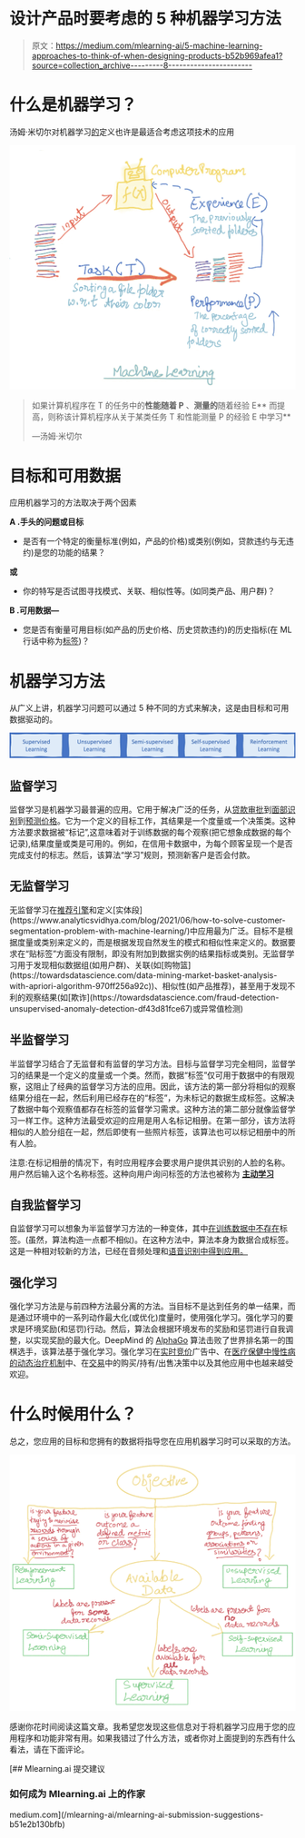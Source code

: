 # 设计产品时要考虑的 5 种机器学习方法

> 原文：<https://medium.com/mlearning-ai/5-machine-learning-approaches-to-think-of-when-designing-products-b52b969afea1?source=collection_archive---------8----------------------->

# 什么是机器学习？

汤姆·米切尔对机器学习[的](https://towardsai.net/p/machine-learning/what-is-machine-learning-ml-b58162f97ec7)定义也许是最适合考虑这项技术的应用

![](img/4ce8649bb64eb535bea49dfacbe18b42.png)

> 如果计算机程序在 T 的任务中的**性能随着 P** 、**测量的**随着经验 E** 而提高，则称该计算机程序从关于某类任务 T 和性能测量 P 的经验 E 中学习**
> 
> —汤姆·米切尔

# 目标和可用数据

应用机器学习的方法取决于两个因素

**A .手头的问题或目标**

*   是否有一个特定的衡量标准(例如，产品的价格)或类别(例如，贷款违约与无违约)是您的功能的结果？

**或**

*   你的特写是否试图寻找模式、关联、相似性等。(如同类产品、用户群)？

**B .可用数据—**

*   您是否有衡量可用目标(如产品的历史价格、历史贷款违约)的历史指标(在 ML 行话中称为[标签](https://en.wikipedia.org/wiki/Labeled_data))？

# 机器学习方法

从广义上讲，机器学习问题可以通过 5 种不同的方式来解决，这是由目标和可用数据驱动的。

![](img/0b85d144b228be3269691d76de4c6273.png)

## **监督学习**

监督学习是机器学习最普遍的应用。它用于解决广泛的任务，从[贷款审批](https://towardsdatascience.com/predict-loan-eligibility-using-machine-learning-models-7a14ef904057)到[面部识别](https://www.pxl-vision.com/en/blog/machine-learning-and-how-it-applies-to-facial-recognition-technology)到[预测价格](https://towardsdatascience.com/mercari-price-suggestion-97ff15840dbd)。它为一个定义的目标工作，其结果是一个度量或一个决策类。这种方法要求数据被“标记”,这意味着对于训练数据的每个观察(把它想象成数据的每个记录),结果度量或类是可用的。例如，在信用卡数据中，为每个顾客呈现一个是否完成支付的标志。然后，该算法“学习”规则，预测新客户是否会付款。

## 无监督学习

无监督学习在[推荐引擎](https://towardsdatascience.com/recommendation-systems-explained-a42fc60591ed#:~:text=Recommendation%20engines%20are%20a%20subclass,returned%20back%20to%20the%20user.)和定义[实体段](https://www.analyticsvidhya.com/blog/2021/06/how-to-solve-customer-segmentation-problem-with-machine-learning/)中应用最为广泛。目标不是根据度量或类别来定义的，而是根据发现自然发生的模式和相似性来定义的。数据要求在“贴标签”方面没有限制，即没有附加到数据实例的结果指标或类别。无监督学习用于发现相似数据组(如用户群)、关联(如[购物篮](https://towardsdatascience.com/data-mining-market-basket-analysis-with-apriori-algorithm-970ff256a92c))、相似性(如产品推荐)，甚至用于发现不利的观察结果(如[欺诈](https://towardsdatascience.com/fraud-detection-unsupervised-anomaly-detection-df43d81fce67)或异常值检测)

## 半监督学习

半监督学习结合了无监督和有监督的学习方法。目标与监督学习完全相同，监督学习的结果是一个定义的度量或一个类。然而，数据“标签”仅可用于数据中的有限观察，这阻止了经典的监督学习方法的应用。因此，该方法的第一部分将相似的观察结果分组在一起，然后利用已经存在的“标签”，为未标记的数据生成标签。这解决了数据中每个观察值都存在标签的监督学习需求。这种方法的第二部分就像监督学习一样工作。这种方法最受欢迎的应用是用人名标记相册。在第一部分，该方法将相似的人脸分组在一起，然后即使有一些照片标签，该算法也可以标记相册中的所有人脸。

注意:在标记相册的情况下，有时应用程序会要求用户提供其识别的人脸的名称。用户然后输入这个名称标签。这种向用户询问标签的方法也被称为 [**主动学习**](https://en.wikipedia.org/wiki/Active_learning_(machine_learning))

## 自我监督学习

自监督学习可以想象为半监督学习方法的一种变体，其中[在训练数据中不存在](https://www.analyticssteps.com/blogs/self-supervised-learning-types-examples-and-applications)标签。(虽然，算法构造一点都不相似)。在这种方法中，算法本身为数据合成标签。这是一种相对较新的方法，已经在音频处理和[语音识别中得到应用。](https://arxiv.org/abs/2006.11477)

## 强化学习

强化学习方法是与前四种方法最分离的方法。当目标不是达到任务的单一结果，而是通过环境中的一系列动作最大化(或优化)度量时，使用强化学习。强化学习的要求是环境奖励(和惩罚)行动。然后，算法会根据环境发布的奖励和惩罚进行自我调整，以实现奖励的最大化。DeepMind 的 [AlphaGo](https://www.deepmind.com/research/highlighted-research/alphago) 算法击败了世界排名第一的围棋选手，该算法基于强化学习。强化学习在[实时竞价](https://arxiv.org/abs/1803.00259)广告中、在[医疗保健中慢性病的动态治疗机制](https://en.wikipedia.org/wiki/Dynamic_treatment_regime)中、在[交易](https://www.analyticsvidhya.com/blog/2021/01/bear-run-or-bull-run-can-reinforcement-learning-help-in-automated-trading/#:~:text=Reinforcement%20learning%20is%20a%20type,for%20training%20an%20AI%20model.)中的购买/持有/出售决策中以及其他应用中也越来越受欢迎。

# 什么时候用什么？

总之，您应用的目标和您拥有的数据将指导您在应用机器学习时可以采取的方法。

![](img/3c92bbe384ae4903db87956cce42d891.png)

感谢你花时间阅读这篇文章。我希望您发现这些信息对于将机器学习应用于您的应用程序和功能非常有用。如果我错过了什么方法，或者你对上面提到的东西有什么看法，请在下面评论。

[](/mlearning-ai/mlearning-ai-submission-suggestions-b51e2b130bfb) [## Mlearning.ai 提交建议

### 如何成为 Mlearning.ai 上的作家

medium.com](/mlearning-ai/mlearning-ai-submission-suggestions-b51e2b130bfb)